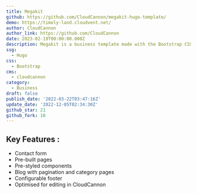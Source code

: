 ```yaml
---
title: Megakit
github: https://github.com/CloudCannon/megakit-hugo-template/
demo: https://timely-land.cloudvent.net/
author: CloudCannon
author_link: https://github.com/CloudCannon
date: 2023-02-19T00:00:00.000Z
description: Megakit is a business template made with the Bootstrap CSS framework.
ssg:
  - Hugo
css:
  - Bootstrap
cms:
  - cloudcannon
category:
  - Business
draft: false
publish_date: '2022-03-22T03:47:16Z'
update_date: '2022-12-05T02:34:30Z'
github_star: 21
github_fork: 10
---
```


## Key Features :

- Contact form
- Pre-built pages
- Pre-styled components
- Blog with pagination and category pages
- Configurable footer
- Optimised for editing in CloudCannon
